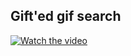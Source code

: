 ## Gift'ed gif search

[![Watch the video](https://i.ytimg.com/vi/5DQ1vqMh8e4/hqdefault.jpg?sqp=-oaymwEZCPYBEIoBSFXyq4qpAwsIARUAAIhCGAFwAQ==&rs=AOn4CLB1y6ksiz8XPNXqCmQMSGFPy8W1bg)](https://www.youtube.com/watch?v=5DQ1vqMh8e4)
